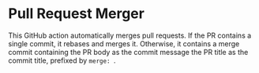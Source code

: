 # Pull Request Merger

This GitHub action automatically merges pull requests. If the PR contains a single commit, it rebases and merges it. Otherwise, it contains a merge commit containing the PR body as the commit message the PR title as the commit title, prefixed by `merge: `.
